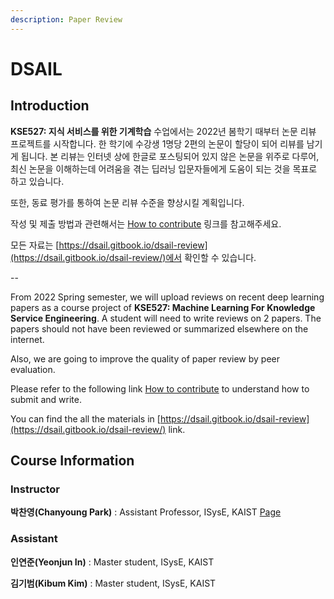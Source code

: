 ```yaml
---
description: Paper Review
---
```


# DSAIL

## Introduction

**KSE527: 지식 서비스를 위한 기계학습** 수업에서는 2022년 봄학기 때부터 논문 리뷰 프로젝트를 시작합니다. 한 학기에 수강생 1명당 2편의 논문이 할당이 되어 리뷰를 남기게 됩니다. 본 리뷰는 인터넷 상에 한글로 포스팅되어 있지 않은 논문을 위주로 다루어, 최신 논문을 이해하는데 어려움을 겪는 딥러닝 입문자들에게 도움이 되는 것을 목표로 하고 있습니다.

또한, 동료 평가를 통하여 논문 리뷰 수준을 향상시킬 계획입니다.

작성 및 제출 방법과 관련해서는 [How to contribute](how-to-contribute.md) 링크를 참고해주세요.

모든 자료는 [https://dsail.gitbook.io/dsail-review](https://dsail.gitbook.io/dsail-review/)에서 확인할 수 있습니다.

\--

From 2022 Spring semester, we will upload reviews on recent deep learning papers as a course project of **KSE527: Machine Learning For Knowledge Service Engineering**. A student will need to write reviews on 2 papers. The papers should not have been reviewed or summarized elsewhere on the internet.

Also, we are going to improve the quality of paper review by peer evaluation.

Please refer to the following link [How to contribute](how-to-contribute.md) to understand how to submit and write.

You can find the all the materials in [https://dsail.gitbook.io/dsail-review](https://dsail.gitbook.io/dsail-review/) link.

## Course Information

### Instructor

**박찬영(Chanyoung Park)** : Assistant Professor, ISysE, KAIST [Page](http://dsail.kaist.ac.kr/professor/)

### Assistant

**인연준(Yeonjun In)** : Master student, ISysE, KAIST

**김기범(Kibum Kim)** : Master student, ISysE, KAIST
